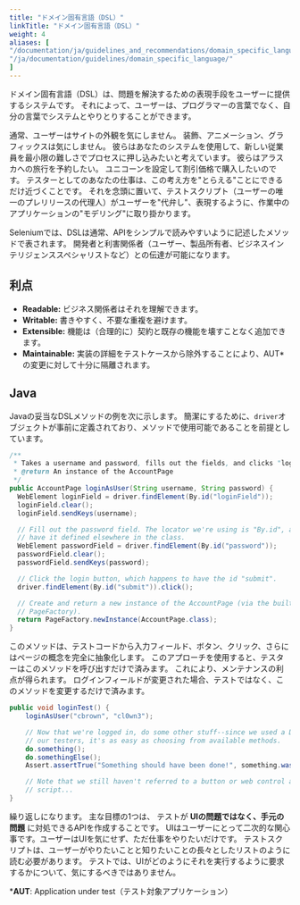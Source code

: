 ```yaml
---
title: "ドメイン固有言語（DSL）"
linkTitle: "ドメイン固有言語（DSL）"
weight: 4
aliases: [
"/documentation/ja/guidelines_and_recommendations/domain_specific_language/",
"/ja/documentation/guidelines/domain_specific_language/"
]
---
```


ドメイン固有言語（DSL）は、問題を解決するための表現手段をユーザーに提供するシステムです。
それによって、ユーザーは、プログラマーの言葉でなく、自分の言葉でシステムとやりとりすることができます。

通常、ユーザーはサイトの外観を気にしません。
装飾、アニメーション、グラフィックスは気にしません。
彼らはあなたのシステムを使用して、新しい従業員を最小限の難しさでプロセスに押し込みたいと考えています。
彼らはアラスカへの旅行を予約したい。
ユニコーンを設定して割引価格で購入したいのです。
テスターとしてのあなたの仕事は、この考え方を"とらえる"ことにできるだけ近づくことです。
それを念頭に置いて、テストスクリプト（ユーザーの唯一のプレリリースの代理人）がユーザーを"代弁し"、表現するように、作業中のアプリケーションの"モデリング"に取り掛かります。

Seleniumでは、DSLは通常、APIをシンプルで読みやすいように記述したメソッドで表されます。
開発者と利害関係者（ユーザー、製品所有者、ビジネスインテリジェンススペシャリストなど）との伝達が可能になります。

## 利点

* **Readable:** ビジネス関係者はそれを理解できます。
* **Writable:** 書きやすく、不要な重複を避けます。
* **Extensible:** 機能は（合理的に）契約と既存の機能を壊すことなく追加できます。
* **Maintainable:** 実装の詳細をテストケースから除外することにより、AUT* の変更に対して十分に隔離されます。

## Java

Javaの妥当なDSLメソッドの例を次に示します。
簡潔にするために、`driver`オブジェクトが事前に定義されており、メソッドで使用可能であることを前提としています。

```java
/**
 * Takes a username and password, fills out the fields, and clicks "login".
 * @return An instance of the AccountPage
 */
public AccountPage loginAsUser(String username, String password) {
  WebElement loginField = driver.findElement(By.id("loginField"));
  loginField.clear();
  loginField.sendKeys(username);

  // Fill out the password field. The locator we're using is "By.id", and we should
  // have it defined elsewhere in the class.
  WebElement passwordField = driver.findElement(By.id("password"));
  passwordField.clear();
  passwordField.sendKeys(password);

  // Click the login button, which happens to have the id "submit".
  driver.findElement(By.id("submit")).click();

  // Create and return a new instance of the AccountPage (via the built-in Selenium
  // PageFactory).
  return PageFactory.newInstance(AccountPage.class);
}
```

このメソッドは、テストコードから入力フィールド、ボタン、クリック、さらにはページの概念を完全に抽象化します。
このアプローチを使用すると、テスターはこのメソッドを呼び出すだけで済みます。
これにより、メンテナンスの利点が得られます。
ログインフィールドが変更された場合、テストではなく、このメソッドを変更するだけで済みます。

```java
public void loginTest() {
    loginAsUser("cbrown", "cl0wn3");

    // Now that we're logged in, do some other stuff--since we used a DSL to support
    // our testers, it's as easy as choosing from available methods.
    do.something();
    do.somethingElse();
    Assert.assertTrue("Something should have been done!", something.wasDone());

    // Note that we still haven't referred to a button or web control anywhere in this
    // script...
}
```

繰り返しになります。
主な目標の1つは、 テストが **UIの問題ではなく、手元の問題** に対処できるAPIを作成することです。
UIはユーザーにとって二次的な関心事です。ユーザーはUIを気にせず、ただ仕事をやりたいだけです。
テストスクリプトは、ユーザーがやりたいことと知りたいことの長々としたリストのように読む必要があります。
テストでは、UIがどのようにそれを実行するように要求するかについて、気にするべきではありません。

***AUT**: Application under test（テスト対象アプリケーション）

